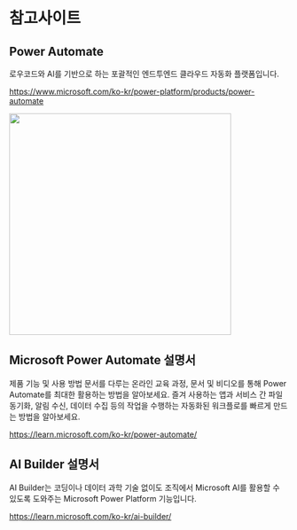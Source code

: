 # 참고사이트

## Power Automate

로우코드와 AI를 기반으로 하는 포괄적인 엔드투엔드 클라우드 자동화 플랫폼입니다.

https://www.microsoft.com/ko-kr/power-platform/products/power-automate

<img src="https://github.com/user-attachments/assets/f19986e6-caa2-4a32-9dbd-2ad6a97b08f0" width=400>



## Microsoft Power Automate 설명서

제품 기능 및 사용 방법 문서를 다루는 온라인 교육 과정, 문서 및 비디오를 통해 Power Automate를 최대한 활용하는 방법을 알아보세요. 즐겨 사용하는 앱과 서비스 간 파일 동기화, 알림 수신, 데이터 수집 등의 작업을 수행하는 자동화된 워크플로를 빠르게 만드는 방법을 알아보세요.

https://learn.microsoft.com/ko-kr/power-automate/


## AI Builder 설명서

AI Builder는 코딩이나 데이터 과학 기술 없이도 조직에서 Microsoft AI를 활용할 수 있도록 도와주는 Microsoft Power Platform 기능입니다.

https://learn.microsoft.com/ko-kr/ai-builder/
